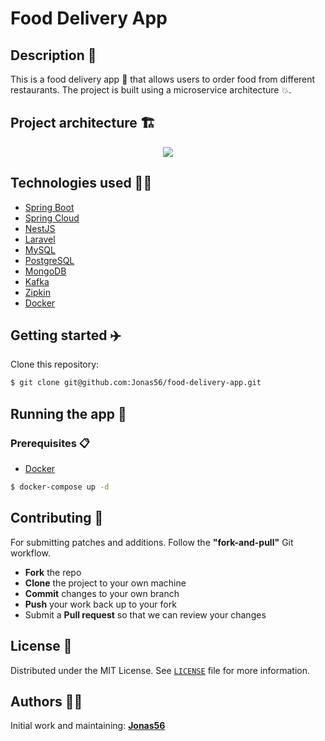 # Food Delivery App

## Description 👋

This is a food delivery app 🍟 that allows users to order food from different restaurants. The project is built using a microservice architecture 💥.

## Project architecture 🏗️

<p align="center">
    <img src="https://i.postimg.cc/0N3WgZCf/Micro-Foods.png">
</p>

## Technologies used 👨‍💻

- [Spring Boot](https://spring.io/projects/spring-boot)
- [Spring Cloud](https://spring.io/projects/spring-cloud)
- [NestJS](https://nestjs.com/)
- [Laravel](https://laravel.com/)
- [MySQL](https://www.mysql.com/)
- [PostgreSQL](https://www.postgresql.org/)
- [MongoDB](https://www.mongodb.com/)
- [Kafka](https://kafka.apache.org/)
- [Zipkin](https://zipkin.io/)
- [Docker](https://www.docker.com/)

## Getting started ✈️

Clone this repository:

```bash
$ git clone git@github.com:Jonas56/food-delivery-app.git
```

## Running the app 🎯

### Prerequisites 📋

- [Docker](https://www.docker.com/)

```bash
$ docker-compose up -d
```

## Contributing 🤝

For submitting patches and additions. Follow the **"fork-and-pull"** Git workflow.

- **Fork** the repo
- **Clone** the project to your own machine
- **Commit** changes to your own branch
- **Push** your work back up to your fork
- Submit a **Pull request** so that we can review your changes

## License 📝

Distributed under the MIT License. See [`LICENSE`](LICENSE) file for more information.

## Authors 🧑‍💻

Initial work and maintaining: [**Jonas56**](https://github.com/Jonas56)
